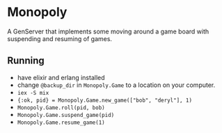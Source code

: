 # Monopoly

A GenServer that implements some moving around a game board with suspending and resuming of games.

## Running
* have elixir and erlang installed
* change `@backup_dir` in `Monopoly.Game` to a location on your computer.
* `iex -S mix`
* `{:ok, pid} = Monopoly.Game.new_game(["bob", "deryl"], 1)`
* `Monopoly.Game.roll(pid, bob)`
* `Monopoly.Game.suspend_game(pid)`
* `Monopoly.Game.resume_game(1)`

